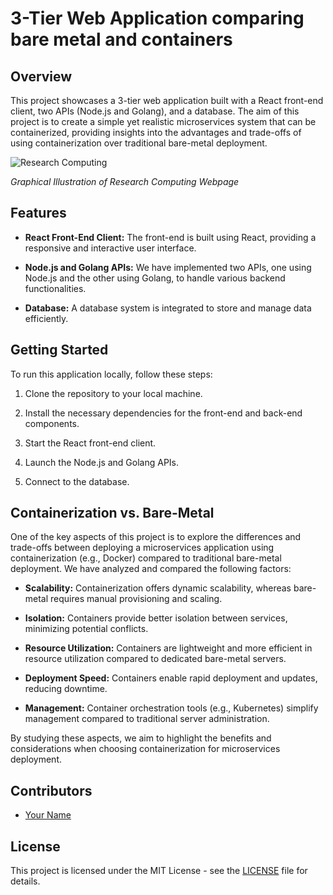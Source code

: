 # 3-Tier Web Application comparing bare metal and containers

## Overview

This project showcases a 3-tier web application built with a React front-end client, two APIs (Node.js and Golang), and a database. The aim of this project is to create a simple yet realistic microservices system that can be containerized, providing insights into the advantages and trade-offs of using containerization over traditional bare-metal deployment.

![Research Computing](research_computing.png)

*Graphical Illustration of Research Computing Webpage*

## Features

- **React Front-End Client:** The front-end is built using React, providing a responsive and interactive user interface.

- **Node.js and Golang APIs:** We have implemented two APIs, one using Node.js and the other using Golang, to handle various backend functionalities.

- **Database:** A database system is integrated to store and manage data efficiently.

## Getting Started

To run this application locally, follow these steps:

1. Clone the repository to your local machine.

2. Install the necessary dependencies for the front-end and back-end components.

3. Start the React front-end client.

4. Launch the Node.js and Golang APIs.

5. Connect to the database.

## Containerization vs. Bare-Metal

One of the key aspects of this project is to explore the differences and trade-offs between deploying a microservices application using containerization (e.g., Docker) compared to traditional bare-metal deployment. We have analyzed and compared the following factors:

- **Scalability:** Containerization offers dynamic scalability, whereas bare-metal requires manual provisioning and scaling.

- **Isolation:** Containers provide better isolation between services, minimizing potential conflicts.

- **Resource Utilization:** Containers are lightweight and more efficient in resource utilization compared to dedicated bare-metal servers.

- **Deployment Speed:** Containers enable rapid deployment and updates, reducing downtime.

- **Management:** Container orchestration tools (e.g., Kubernetes) simplify management compared to traditional server administration.

By studying these aspects, we aim to highlight the benefits and considerations when choosing containerization for microservices deployment.

## Contributors

- [Your Name](https://github.com/yourusername)

## License

This project is licensed under the MIT License - see the [LICENSE](LICENSE) file for details.
